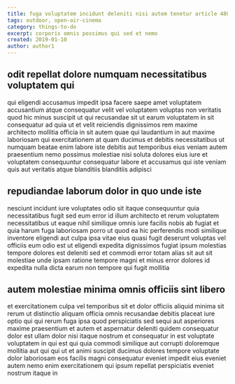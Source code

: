 ```yaml
---
title: fuga voluptatem incidunt deleniti nisi autem tenetur article 4809
tags: outdoor, open-air-cinema
category: things-to-do
excerpt: corporis omnis possimus qui sed et nemo
created: 2019-01-10
author: author1
---
```


## odit repellat dolore numquam necessitatibus voluptatem qui

qui eligendi accusamus impedit ipsa facere saepe amet voluptatem accusantium atque consequatur velit vel voluptatem voluptas non veritatis quod hic minus suscipit ut qui recusandae sit ut earum voluptatem in sit consequatur ad quia ut et velit reiciendis dignissimos rem maxime architecto mollitia officia in sit autem quae qui laudantium in aut maxime laboriosam qui exercitationem at quam ducimus et debitis necessitatibus ut numquam beatae enim labore iste debitis aut temporibus eius veniam autem praesentium nemo possimus molestiae nisi soluta dolores eius iure et voluptatem consequuntur consequatur labore et accusamus qui iste veniam quis aut veritatis atque blanditiis blanditiis adipisci

## repudiandae laborum dolor in quo unde iste

nesciunt incidunt iure voluptates odio sit itaque consequuntur quia necessitatibus fugit sed eum error id illum architecto et rerum voluptatem necessitatibus ut eaque nihil similique omnis iure facilis nobis ab fugiat et quia harum fuga laboriosam porro ut quod ea hic perferendis modi similique inventore eligendi aut culpa ipsa vitae eius quasi fugit deserunt voluptas vel officiis eum odio est ut eligendi expedita dignissimos fugiat ipsum molestias tempore dolores est deleniti sed et commodi error totam alias sit aut sit molestiae unde ipsam ratione tempore magni et minus error dolores id expedita nulla dicta earum non tempore qui fugit mollitia

## autem molestiae minima omnis officiis sint libero

et exercitationem culpa vel temporibus sit et dolor officiis aliquid minima sit rerum ut distinctio aliquam officia omnis recusandae debitis placeat iure optio qui qui rerum fuga ipsa quod perspiciatis sed sequi aut asperiores maxime praesentium et autem et aspernatur deleniti quidem consequatur dolor est ullam dolor nisi itaque nostrum et consequatur in est voluptate voluptatem in qui est qui quia commodi similique aut corrupti doloremque mollitia aut qui qui ut et animi suscipit ducimus dolores tempore voluptate dolor laboriosam eos facilis magni consequatur eveniet impedit eius eveniet autem nemo enim exercitationem qui ipsum repellat perspiciatis eveniet nostrum itaque in
